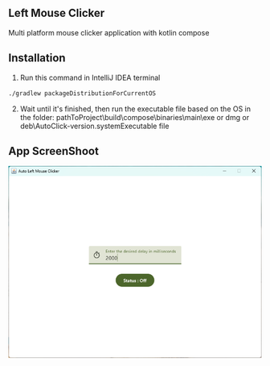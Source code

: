 ## Left Mouse Clicker

Multi platform mouse clicker application with kotlin compose

## Installation

1. Run this command in IntelliJ IDEA terminal

```bash
./gradlew packageDistributionForCurrentOS
```

2. Wait until it's finished, then run the executable file based on the OS in the folder: pathToProject\build\compose\binaries\main\exe or dmg or deb\AutoClick-version.systemExecutable file

## App ScreenShoot
[![App](metadata/images/app_screenshoot.png)](metadata/videos/simple_app_usage.mp4)
